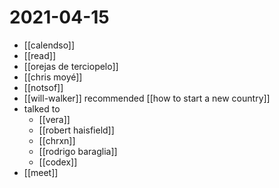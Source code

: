 # 2021-04-15

- [[calendso]]
- [[read]]
- [[orejas de terciopelo]]
- [[chris moyé]]
- [[notsof]]
- [[will-walker]] recommended [[how to start a new country]]
- talked to
  - [[vera]]
  - [[robert haisfield]]
  - [[chrxn]]
  - [[rodrigo baraglia]]
  - [[codex]]
- [[meet]]
